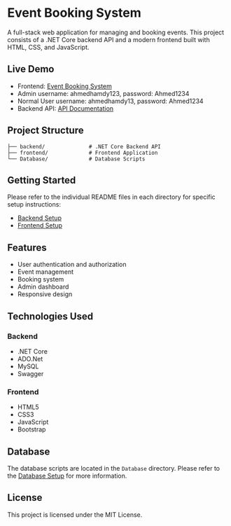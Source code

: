 # Event Booking System

A full-stack web application for managing and booking events. This project consists of a .NET Core backend API and a modern frontend built with HTML, CSS, and JavaScript.

## Live Demo

- Frontend: [Event Booking System](https://ahmedhamdy-areeb-eventbooking.netlify.app/public/login.html)
- Admin username: ahmedhamdy123, password: Ahmed1234
- Normal User username: ahmedhamdy13, password: Ahmed1234
- Backend API: [API Documentation](https://ahmedhamdy-areeb-api.runasp.net/index.html)

## Project Structure

```
├── backend/              # .NET Core Backend API
├── frontend/             # Frontend Application
└── Database/             # Database Scripts
```

## Getting Started

Please refer to the individual README files in each directory for specific setup instructions:

- [Backend Setup](./backend/README.md)
- [Frontend Setup](./frontend/README.md)

## Features

- User authentication and authorization
- Event management
- Booking system
- Admin dashboard
- Responsive design

## Technologies Used

### Backend
- .NET Core
- ADO.Net
- MySQL
- Swagger

### Frontend
- HTML5
- CSS3
- JavaScript
- Bootstrap

## Database

The database scripts are located in the `Database` directory. Please refer to the [Database Setup](./Database/README.md) for more information.

## License

This project is licensed under the MIT License.

